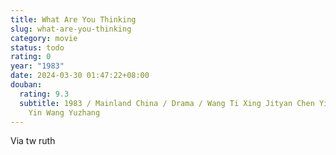 ```yaml
---
title: What Are You Thinking
slug: what-are-you-thinking
category: movie
status: todo
rating: 0
year: "1983"
date: 2024-03-30 01:47:22+08:00
douban:
  rating: 9.3
  subtitle: 1983 / Mainland China / Drama / Wang Ti Xing Jityan Chen Ying / Liang
    Yin Wang Yuzhang
---
```


Via tw ruth
